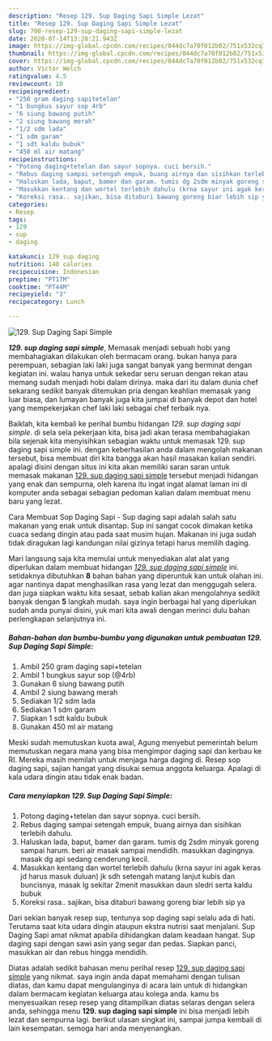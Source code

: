 ```yaml
---
description: "Resep 129. Sup Daging Sapi Simple Lezat"
title: "Resep 129. Sup Daging Sapi Simple Lezat"
slug: 700-resep-129-sup-daging-sapi-simple-lezat
date: 2020-07-14T13:28:21.943Z
image: https://img-global.cpcdn.com/recipes/044dc7a70f012b02/751x532cq70/129-sup-daging-sapi-simple-foto-resep-utama.jpg
thumbnail: https://img-global.cpcdn.com/recipes/044dc7a70f012b02/751x532cq70/129-sup-daging-sapi-simple-foto-resep-utama.jpg
cover: https://img-global.cpcdn.com/recipes/044dc7a70f012b02/751x532cq70/129-sup-daging-sapi-simple-foto-resep-utama.jpg
author: Victor Welch
ratingvalue: 4.5
reviewcount: 10
recipeingredient:
- "250 gram daging sapitetelan"
- "1 bungkus sayur sop 4rb"
- "6 siung bawang putih"
- "2 siung bawang merah"
- "1/2 sdm lada"
- "1 sdm garam"
- "1 sdt kaldu bubuk"
- "450 ml air matang"
recipeinstructions:
- "Potong daging+tetelan dan sayur sopnya. cuci bersih."
- "Rebus daging sampai setengah empuk, buang airnya dan sisihkan terlebih dahulu."
- "Haluskan lada, baput, bamer dan garam. tumis dg 2sdm minyak goreng sampai harum. beri air masak sampai mendidih. masukkan dagingnya. masak dg api sedang cenderung kecil."
- "Masukkan kentang dan wortel terlebih dahulu (krna sayur ini agak keras jd harus masuk duluan) jk sdh setengah matang lanjut kubis dan buncisnya, masak lg sekitar 2menit masukkan daun sledri serta kaldu bubuk"
- "Koreksi rasa.. sajikan, bisa ditaburi bawang goreng biar lebih sip ya"
categories:
- Resep
tags:
- 129
- sup
- daging

katakunci: 129 sup daging 
nutrition: 140 calories
recipecuisine: Indonesian
preptime: "PT17M"
cooktime: "PT44M"
recipeyield: "3"
recipecategory: Lunch

---
```



![129. Sup Daging Sapi Simple](https://img-global.cpcdn.com/recipes/044dc7a70f012b02/751x532cq70/129-sup-daging-sapi-simple-foto-resep-utama.jpg)

<b><i>129. sup daging sapi simple</i></b>, Memasak menjadi sebuah hobi yang membahagiakan dilakukan oleh bermacam orang. bukan hanya para perempuan, sebagian laki laki juga sangat banyak yang berminat dengan kegiatan ini. walau hanya untuk sekedar seru seruan dengan rekan atau memang sudah menjadi hobi dalam dirinya. maka dari itu dalam dunia chef sekarang sedikit banyak ditemukan pria dengan keahlian memasak yang luar biasa, dan lumayan banyak juga kita jumpai di banyak depot dan hotel yang mempekerjakan chef laki laki sebagai chef terbaik nya.

Baiklah, kita kembali ke perihal bumbu hidangan <i>129. sup daging sapi simple</i>. di sela sela pekerjaan kita, bisa jadi akan terasa membahagiakan bila sejenak kita menyisihkan sebagian waktu untuk memasak 129. sup daging sapi simple ini. dengan keberhasilan anda dalam mengolah makanan tersebut, bisa membuat diri kita bangga akan hasil masakan kalian sendiri. apalagi disini dengan situs ini kita akan memiliki saran saran untuk memasak makanan <u>129. sup daging sapi simple</u> tersebut menjadi hidangan yang enak dan sempurna, oleh karena itu ingat ingat alamat laman ini di komputer anda sebagai sebagian pedoman kalian dalam membuat menu baru yang lezat.

Cara Membuat Sop Daging Sapi - Sup daging sapi adalah salah satu makanan yang enak untuk disantap. Sup ini sangat cocok dimakan ketika cuaca sedang dingin atau pada saat musim hujan. Makanan ini juga sudah tidak diragukan lagi kandungan nilai gizinya tetapi harus memilih daging.


Mari langsung saja kita memulai untuk menyediakan alat alat yang diperlukan dalam membuat hidangan <u><i>129. sup daging sapi simple</i></u> ini. setidaknya dibutuhkan <b>8</b> bahan bahan yang diperuntuk kan untuk olahan ini. agar nantinya dapat menghasilkan rasa yang lezat dan menggugah selera. dan juga siapkan waktu kita sesaat, sebab kalian akan mengolahnya sedikit banyak dengan <b>5</b> langkah mudah. saya ingin berbagai hal yang diperlukan sudah anda punyai disini, yuk mari kita awali dengan merinci dulu bahan perlengkapan selanjutnya ini.

<!--inarticleads1-->

##### Bahan-bahan dan bumbu-bumbu yang digunakan untuk pembuatan 129. Sup Daging Sapi Simple:

1. Ambil 250 gram daging sapi+tetelan
1. Ambil 1 bungkus sayur sop (@4rb)
1. Gunakan 6 siung bawang putih
1. Ambil 2 siung bawang merah
1. Sediakan 1/2 sdm lada
1. Sediakan 1 sdm garam
1. Siapkan 1 sdt kaldu bubuk
1. Gunakan 450 ml air matang


Meski sudah memutuskan kuota awal, Agung menyebut pemerintah belum memutuskan negara mana yang bisa mengimpor daging sapi dan kerbau ke RI. Mereka masih memilah untuk menjaga harga daging di. Resep sop daging sapi, sajian hangat yang disukai semua anggota keluarga. Apalagi di kala udara dingin atau tidak enak badan. 

<!--inarticleads2-->

##### Cara menyiapkan 129. Sup Daging Sapi Simple:

1. Potong daging+tetelan dan sayur sopnya. cuci bersih.
1. Rebus daging sampai setengah empuk, buang airnya dan sisihkan terlebih dahulu.
1. Haluskan lada, baput, bamer dan garam. tumis dg 2sdm minyak goreng sampai harum. beri air masak sampai mendidih. masukkan dagingnya. masak dg api sedang cenderung kecil.
1. Masukkan kentang dan wortel terlebih dahulu (krna sayur ini agak keras jd harus masuk duluan) jk sdh setengah matang lanjut kubis dan buncisnya, masak lg sekitar 2menit masukkan daun sledri serta kaldu bubuk
1. Koreksi rasa.. sajikan, bisa ditaburi bawang goreng biar lebih sip ya


Dari sekian banyak resep sup, tentunya sop daging sapi selalu ada di hati. Terutama saat kita udara dingin ataupun ekstra nutrisi saat menjalani. Sup Daging Sapi amat nikmat apabila dihidangkan dalam keadaan hangat. Sup daging sapi dengan sawi asin yang segar dan pedas. Siapkan panci, masukkan air dan rebus hingga mendidih. 

Diatas adalah sedikit bahasan menu perihal resep <u>129. sup daging sapi simple</u> yang nikmat. saya ingin anda dapat memahami dengan tulisan diatas, dan kamu dapat mengulanginya di acara lain untuk di hidangkan dalam bermacam kegiatan keluarga atau kolega anda. kamu bs menyesuaikan resep resep yang ditampilkan diatas selaras dengan selera anda, sehingga menu <b>129. sup daging sapi simple</b> ini bisa menjadi lebih lezat dan sempurna lagi. berikut ulasan singkat ini, sampai jumpa kembali di lain kesempatan. semoga hari anda menyenangkan.

